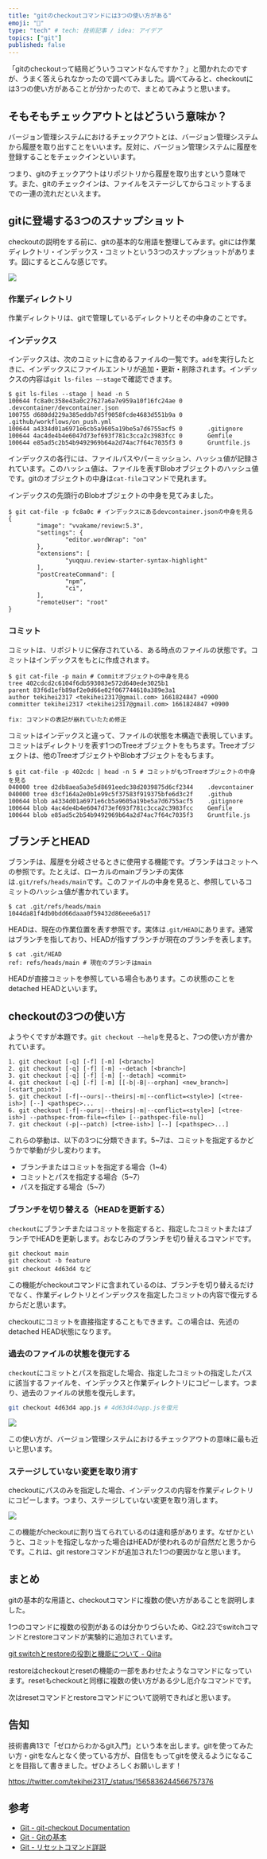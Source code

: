 ```yaml
---
title: "gitのcheckoutコマンドには3つの使い方がある"
emoji: "🕌"
type: "tech" # tech: 技術記事 / idea: アイデア
topics: ["git"]
published: false
---
```


「gitのcheckoutって結局どういうコマンドなんですか？」と聞かれたのですが、うまく答えられなかったので調べてみました。調べてみると、checkoutには3つの使い方があることが分かったので、まとめてみようと思います。

## そもそもチェックアウトとはどういう意味か？

バージョン管理システムにおけるチェックアウトとは、バージョン管理システムから履歴を取り出すことをいいます。反対に、バージョン管理システムに履歴を登録することをチェックインといいます。

つまり、gitのチェックアウトはリポジトリから履歴を取り出すという意味です。また、gitのチェックインは、ファイルをステージしてからコミットするまでの一連の流れだといえます。

## gitに登場する3つのスナップショット

checkoutの説明をする前に、gitの基本的な用語を整理してみます。gitには作業ディレクトリ・インデックス・コミットという3つのスナップショットがあります。図にするとこんな感じです。

![](https://i.gyazo.com/3ff4f5c59a9ed9efa36ab654209414af.jpg)


### 作業ディレクトリ

作業ディレクトリは、gitで管理しているディレクトリとその中身のことです。

### インデックス

インデックスは、次のコミットに含めるファイルの一覧です。`add`を実行したときに、インデックスにファイルエントリが追加・更新・削除されます。インデックスの内容は`git ls-files —-stage`で確認できます。

```text
$ git ls-files --stage | head -n 5
100644 fc8a0c358e43a0c27627a6a7e959a10f16fc24ae 0       .devcontainer/devcontainer.json
100755 d680dd229a385eddb7d5f9058fcde4683d551b9a 0       .github/workflows/on_push.yml
100644 a4334d01a6971e6cb5a9605a19be5a7d6755acf5 0       .gitignore
100644 4ac4de4b4e6047d73ef693f781c3cca2c3983fcc 0       Gemfile
100644 e85ad5c2b54b9492969b64a2d74ac7f64c7035f3 0       Gruntfile.js
```

インデックスの各行には、ファイルパスやパーミッション、ハッシュ値が記録されています。このハッシュ値は、ファイルを表すBlobオブジェクトのハッシュ値です。gitのオブジェクトの中身は`cat-file`コマンドで見れます。

インデックスの先頭行のBlobオブジェクトの中身を見てみました。

```text
$ git cat-file -p fc8a0c # インデックスにあるdevcontainer.jsonの中身を見る
{
        "image": "vvakame/review:5.3",
        "settings": {
                "editor.wordWrap": "on"
        },
        "extensions": [
                "yuqquu.review-starter-syntax-highlight"
        ],
        "postCreateCommand": [
                "npm",
                "ci",
        ],
        "remoteUser": "root"
}
```

### コミット

コミットは、リポジトリに保存されている、ある時点のファイルの状態です。コミットはインデックスをもとに作成されます。

```text
$ git cat-file -p main # Commitオブジェクトの中身を見る
tree 402cdcd2c6104f6db593083e572d640ede3025b1
parent 83f6d1efb89af2e0d66e02f067744610a389e3a1
author tekihei2317 <tekihei2317@gmail.com> 1661824847 +0900
committer tekihei2317 <tekihei2317@gmail.com> 1661824847 +0900

fix: コマンドの表記が崩れていたため修正
```

コミットはインデックスと違って、ファイルの状態を木構造で表現しています。コミットはディレクトリを表す1つのTreeオブジェクトをもちます。Treeオブジェクトは、他のTreeオブジェクトやBlobオブジェクトをもちます。

```text
$ git cat-file -p 402cdc | head -n 5 # コミットがもつTreeオブジェクトの中身を見る
040000 tree d2db8aea5a3e5d8691eedc38d2039875d6cf2344    .devcontainer
040000 tree d3cf164a2e0b1e99c5f37583f919375bfe6d3c2f    .github
100644 blob a4334d01a6971e6cb5a9605a19be5a7d6755acf5    .gitignore
100644 blob 4ac4de4b4e6047d73ef693f781c3cca2c3983fcc    Gemfile
100644 blob e85ad5c2b54b9492969b64a2d74ac7f64c7035f3    Gruntfile.js
```

## ブランチとHEAD

ブランチは、履歴を分岐させるときに使用する機能です。ブランチはコミットへの参照です。たとえば、ローカルのmainブランチの実体は`.git/refs/heads/main`です。このファイルの中身を見ると、参照しているコミットのハッシュ値が書かれています。

```text
$ cat .git/refs/heads/main
1044da81f4db0bdd66daaa0f59432d86eee6a517
```

HEADは、現在の作業位置を表す参照です。実体は`.git/HEAD`にあります。通常はブランチを指しており、HEADが指すブランチが現在のブランチを表します。

```
$ cat .git/HEAD
ref: refs/heads/main # 現在のブランチはmain
```

HEADが直接コミットを参照している場合もあります。この状態のことをdetached HEADといいます。

## checkoutの3つの使い方

ようやくですが本題です。`git checkout -—help`を見ると、7つの使い方が書かれています。

```text
1. git checkout [-q] [-f] [-m] [<branch>]
2. git checkout [-q] [-f] [-m] --detach [<branch>]
3. git checkout [-q] [-f] [-m] [--detach] <commit>
4. git checkout [-q] [-f] [-m] [[-b|-B|--orphan] <new_branch>] [<start_point>]
5. git checkout [-f|--ours|--theirs|-m|--conflict=<style>] [<tree-ish>] [--] <pathspec>...
6. git checkout [-f|--ours|--theirs|-m|--conflict=<style>] [<tree-ish>] --pathspec-from-file=<file> [--pathspec-file-nul]
7. git checkout (-p|--patch) [<tree-ish>] [--] [<pathspec>...]
```

これらの挙動は、以下の3つに分類できます。5~7は、コミットを指定するかどうかで挙動が少し変わります。

- ブランチまたはコミットを指定する場合（1~4）
- コミットとパスを指定する場合（5~7）
- パスを指定する場合（5~7）

### ブランチを切り替える（HEADを更新する）

`checkout`にブランチまたはコミットを指定すると、指定したコミットまたはブランチでHEADを更新します。おなじみのブランチを切り替えるコマンドです。

```
git checkout main
git checkout -b feature
git checkout 4d63d4 など
```

この機能がcheckoutコマンドに含まれているのは、ブランチを切り替えるだけでなく、作業ディレクトリとインデックスを指定したコミットの内容で復元するからだと思います。

checkoutにコミットを直接指定することもできます。この場合は、先述のdetached HEAD状態になります。

### 過去のファイルの状態を復元する

`checkout`にコミットとパスを指定した場合、指定したコミットの指定したパスに該当するファイルを、インデックスと作業ディレクトリにコピーします。つまり、過去のファイルの状態を復元します。

```bash
git checkout 4d63d4 app.js # 4d63d4のapp.jsを復元
```

![](https://i.gyazo.com/80ce32d1fadb59620955ed1d9ba2c6d6.jpg)

この使い方が、バージョン管理システムにおけるチェックアウトの意味に最も近いと思います。

### ステージしていない変更を取り消す

checkoutにパスのみを指定した場合、インデックスの内容を作業ディレクトリにコピーします。つまり、ステージしていない変更を取り消します。

![](https://i.gyazo.com/fca14b60f2897c8bd35b00b6fb000c0d.jpg)

この機能がcheckoutに割り当てられているのは違和感があります。なぜかというと、コミットを指定しなかった場合はHEADが使われるのが自然だと思うからです。これは、git restoreコマンドが追加された1つの要因かなと思います。

## まとめ

gitの基本的な用語と、checkoutコマンドに複数の使い方があることを説明しました。

1つのコマンドに複数の役割があるのは分かりづらいため、Git2.23でswitchコマンドとrestoreコマンドが実験的に追加されています。

[git switchとrestoreの役割と機能について - Qiita](https://qiita.com/yukibear/items/4f88a5c0e4b1801ee952)

restoreはcheckoutとresetの機能の一部をあわせたようなコマンドになっています。resetもcheckoutと同様に複数の使い方がある少し厄介なコマンドです。

次はresetコマンドとrestoreコマンドについて説明できればと思います。

## 告知

技術書典13で「ゼロからわかるgit入門」という本を出します。gitを使ってみたい方・gitをなんとなく使っている方が、自信をもってgitを使えるようになることを目指して書きました。ぜひよろしくお願いします！

https://twitter.com/tekihei2317_/status/1565836244566757376

## 参考

- [Git - git-checkout Documentation](https://git-scm.com/docs/git-checkout)
- [Git - Gitの基本](https://git-scm.com/book/ja/v2/%E4%BD%BF%E3%81%84%E5%A7%8B%E3%82%81%E3%82%8B-Git%E3%81%AE%E5%9F%BA%E6%9C%AC)
- [Git - リセットコマンド詳説](https://git-scm.com/book/ja/v2/Git-%E3%81%AE%E3%81%95%E3%81%BE%E3%81%96%E3%81%BE%E3%81%AA%E3%83%84%E3%83%BC%E3%83%AB-%E3%83%AA%E3%82%BB%E3%83%83%E3%83%88%E3%82%B3%E3%83%9E%E3%83%B3%E3%83%89%E8%A9%B3%E8%AA%AC)
